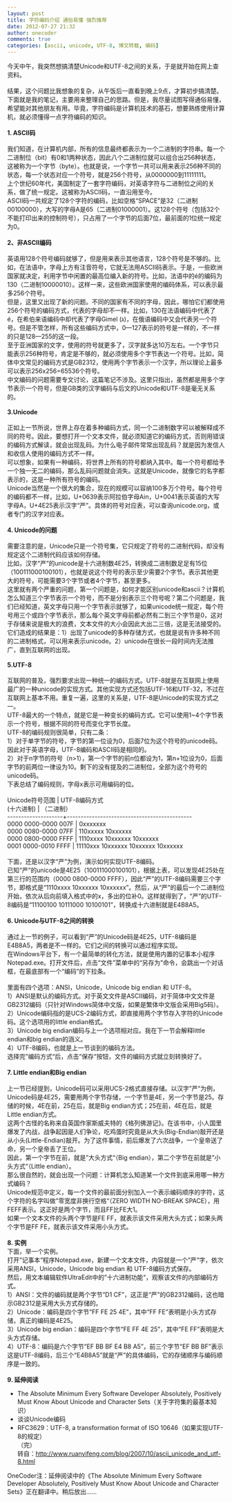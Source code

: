 ```yaml
---
layout: post
title: 字符编码介绍 通俗易懂 强烈推荐
date: 2012-07-27 21:32
author: onecoder
comments: true
categories: [ascii, unicode, UTF-8, 博文转载, 编码]
---
```

今天中午，我突然想搞清楚Unicode和UTF-8之间的关系，于是就开始在网上查资料。<br />
<br />
结果，这个问题比我想象的复杂，从午饭后一直看到晚上9点，才算初步搞清楚。<br />
下面就是我的笔记，主要用来整理自己的思路。但是，我尽量试图写得通俗易懂，希望能对其他朋友有用。毕竟，字符编码是计算机技术的基石，想要熟练使用计算机，就必须懂得一点字符编码的知识。<br />
<br />
<strong>1. ASCII码</strong><br />
<br />
我们知道，在计算机内部，所有的信息最终都表示为一个二进制的字符串。每一个二进制位（bit）有0和1两种状态，因此八个二进制位就可以组合出256种状态，这被称为一个字节（byte）。也就是说，一个字节一共可以用来表示256种不同的状态，每一个状态对应一个符号，就是256个符号，从0000000到11111111。<br />
上个世纪60年代，美国制定了一套字符编码，对英语字符与二进制位之间的关系，做了统一规定。这被称为ASCII码，一直沿用至今。<br />
ASCII码一共规定了128个字符的编码，比如空格&ldquo;SPACE&rdquo;是32（二进制00100000），大写的字母A是65（二进制01000001）。这128个符号（包括32个不能打印出来的控制符号），只占用了一个字节的后面7位，最前面的1位统一规定为0。<br />
<br />
<strong>2、非ASCII编码</strong><br />
<br />
英语用128个符号编码就够了，但是用来表示其他语言，128个符号是不够的。比如，在法语中，字母上方有注音符号，它就无法用ASCII码表示。于是，一些欧洲国家就决定，利用字节中闲置的最高位编入新的符号。比如，法语中的&eacute;的编码为130（二进制10000010）。这样一来，这些欧洲国家使用的编码体系，可以表示最多256个符号。<br />
但是，这里又出现了新的问题。不同的国家有不同的字母，因此，哪怕它们都使用256个符号的编码方式，代表的字母却不一样。比如，130在法语编码中代表了&eacute;，在希伯来语编码中却代表了字母Gimel (ג)，在俄语编码中又会代表另一个符号。但是不管怎样，所有这些编码方式中，0&mdash;127表示的符号是一样的，不一样的只是128&mdash;255的这一段。<br />
至于亚洲国家的文字，使用的符号就更多了，汉字就多达10万左右。一个字节只能表示256种符号，肯定是不够的，就必须使用多个字节表达一个符号。比如，简体中文常见的编码方式是GB2312，使用两个字节表示一个汉字，所以理论上最多可以表示256x256=65536个符号。<br />
中文编码的问题需要专文讨论，这篇笔记不涉及。这里只指出，虽然都是用多个字节表示一个符号，但是GB类的汉字编码与后文的Unicode和UTF-8是毫无关系的。<br />
<br />
<strong>3.Unicode</strong><br />
<br />
正如上一节所说，世界上存在着多种编码方式，同一个二进制数字可以被解释成不同的符号。因此，要想打开一个文本文件，就必须知道它的编码方式，否则用错误的编码方式解读，就会出现乱码。为什么电子邮件常常出现乱码？就是因为发信人和收信人使用的编码方式不一样。<br />
可以想象，如果有一种编码，将世界上所有的符号都纳入其中。每一个符号都给予一个独一无二的编码，那么乱码问题就会消失。这就是Unicode，就像它的名字都表示的，这是一种所有符号的编码。<br />
Unicode当然是一个很大的集合，现在的规模可以容纳100多万个符号。每个符号的编码都不一样，比如，U+0639表示阿拉伯字母Ain，U+0041表示英语的大写字母A，U+4E25表示汉字&ldquo;严&rdquo;。具体的符号对应表，可以查询unicode.org，或者专门的汉字对应表。<br />
<br />
<strong>4. Unicode的问题</strong><br />
<br />
需要注意的是，Unicode只是一个符号集，它只规定了符号的二进制代码，却没有规定这个二进制代码应该如何存储。<br />
比如，汉字&ldquo;严&rdquo;的unicode是十六进制数4E25，转换成二进制数足足有15位（100111000100101），也就是说这个符号的表示至少需要2个字节。表示其他更大的符号，可能需要3个字节或者4个字节，甚至更多。<br />
这里就有两个严重的问题，第一个问题是，如何才能区别unicode和ascii？计算机怎么知道三个字节表示一个符号，而不是分别表示三个符号呢？第二个问题是，我们已经知道，英文字母只用一个字节表示就够了，如果unicode统一规定，每个符号用三个或四个字节表示，那么每个英文字母前都必然有二到三个字节是0，这对于存储来说是极大的浪费，文本文件的大小会因此大出二三倍，这是无法接受的。<br />
它们造成的结果是：1）出现了unicode的多种存储方式，也就是说有许多种不同的二进制格式，可以用来表示unicode。2）unicode在很长一段时间内无法推广，直到互联网的出现。<br />
<br />
<strong>5.UTF-8</strong><br />
<br />
互联网的普及，强烈要求出现一种统一的编码方式。UTF-8就是在互联网上使用最广的一种unicode的实现方式。其他实现方式还包括UTF-16和UTF-32，不过在互联网上基本不用。重复一遍，这里的关系是，UTF-8是Unicode的实现方式之一。<br />
UTF-8最大的一个特点，就是它是一种变长的编码方式。它可以使用1~4个字节表示一个符号，根据不同的符号而变化字节长度。<br />
UTF-8的编码规则很简单，只有二条：<br />
1）对于单字节的符号，字节的第一位设为0，后面7位为这个符号的unicode码。因此对于英语字母，UTF-8编码和ASCII码是相同的。<br />
2）对于n字节的符号（n&gt;1），第一个字节的前n位都设为1，第n+1位设为0，后面字节的前两位一律设为10。剩下的没有提及的二进制位，全部为这个符号的unicode码。<br />
下表总结了编码规则，字母x表示可用编码的位。<br />
<br />
Unicode符号范围 | UTF-8编码方式<br />
(十六进制) | （二进制）<br />
--------------------+---------------------------------------------<br />
0000 0000-0000 007F | 0xxxxxxx<br />
0000 0080-0000 07FF | 110xxxxx 10xxxxxx<br />
0000 0800-0000 FFFF | 1110xxxx 10xxxxxx 10xxxxxx<br />
0001 0000-0010 FFFF | 11110xxx 10xxxxxx 10xxxxxx 10xxxxxx<br />
<br />
下面，还是以汉字&ldquo;严&rdquo;为例，演示如何实现UTF-8编码。<br />
已知&ldquo;严&rdquo;的unicode是4E25（100111000100101），根据上表，可以发现4E25处在第三行的范围内（0000 0800-0000 FFFF），因此&ldquo;严&rdquo;的UTF-8编码需要三个字节，即格式是&ldquo;1110xxxx 10xxxxxx 10xxxxxx&rdquo;。然后，从&ldquo;严&rdquo;的最后一个二进制位开始，依次从后向前填入格式中的x，多出的位补0。这样就得到了，&ldquo;严&rdquo;的UTF-8编码是&ldquo;11100100 10111000 10100101&rdquo;，转换成十六进制就是E4B8A5。<br />
<br />
<strong>6. Unicode与UTF-8之间的转换</strong><br />
<br />
通过上一节的例子，可以看到&ldquo;严&rdquo;的Unicode码是4E25，UTF-8编码是E4B8A5，两者是不一样的。它们之间的转换可以通过程序实现。<br />
在Windows平台下，有一个最简单的转化方法，就是使用内置的记事本小程序Notepad.exe。打开文件后，点击&ldquo;文件&rdquo;菜单中的&ldquo;另存为&rdquo;命令，会跳出一个对话框，在最底部有一个&ldquo;编码&rdquo;的下拉条。<br />
<br />
里面有四个选项：ANSI，Unicode，Unicode big endian 和 UTF-8。<br />
1）ANSI是默认的编码方式。对于英文文件是ASCII编码，对于简体中文文件是GB2312编码（只针对Windows简体中文版，如果是繁体中文版会采用Big5码）。<br />
2）Unicode编码指的是UCS-2编码方式，即直接用两个字节存入字符的Unicode码。这个选项用的little endian格式。<br />
3）Unicode big endian编码与上一个选项相对应。我在下一节会解释little endian和big endian的涵义。<br />
4）UTF-8编码，也就是上一节谈到的编码方法。<br />
选择完&rdquo;编码方式&ldquo;后，点击&rdquo;保存&ldquo;按钮，文件的编码方式就立刻转换好了。<br />
<br />
<strong>7. Little endian和Big endian</strong><br />
<br />
上一节已经提到，Unicode码可以采用UCS-2格式直接存储。以汉字&rdquo;严&ldquo;为例，Unicode码是4E25，需要用两个字节存储，一个字节是4E，另一个字节是25。存储的时候，4E在前，25在后，就是Big endian方式；25在前，4E在后，就是Little endian方式。<br />
这两个古怪的名称来自英国作家斯威夫特的《格列佛游记》。在该书中，小人国里爆发了内战，战争起因是人们争论，吃鸡蛋时究竟是从大头(Big-Endian)敲开还是从小头(Little-Endian)敲开。为了这件事情，前后爆发了六次战争，一个皇帝送了命，另一个皇帝丢了王位。<br />
因此，第一个字节在前，就是&rdquo;大头方式&ldquo;（Big endian），第二个字节在前就是&rdquo;小头方式&ldquo;（Little endian）。<br />
那么很自然的，就会出现一个问题：计算机怎么知道某一个文件到底采用哪一种方式编码？<br />
Unicode规范中定义，每一个文件的最前面分别加入一个表示编码顺序的字符，这个字符的名字叫做&rdquo;零宽度非换行空格&ldquo;（ZERO WIDTH NO-BREAK SPACE），用FEFF表示。这正好是两个字节，而且FF比FE大1。<br />
如果一个文本文件的头两个字节是FE FF，就表示该文件采用大头方式；如果头两个字节是FF FE，就表示该文件采用小头方式。<br />
<br />
<strong>8. 实例</strong><br />
下面，举一个实例。<br />
打开&rdquo;记事本&ldquo;程序Notepad.exe，新建一个文本文件，内容就是一个&rdquo;严&ldquo;字，依次采用ANSI，Unicode，Unicode big endian 和 UTF-8编码方式保存。<br />
然后，用文本编辑软件UltraEdit中的&rdquo;十六进制功能&ldquo;，观察该文件的内部编码方式。<br />
1）ANSI：文件的编码就是两个字节&ldquo;D1 CF&rdquo;，这正是&ldquo;严&rdquo;的GB2312编码，这也暗示GB2312是采用大头方式存储的。<br />
2）Unicode：编码是四个字节&ldquo;FF FE 25 4E&rdquo;，其中&ldquo;FF FE&rdquo;表明是小头方式存储，真正的编码是4E25。<br />
3）Unicode big endian：编码是四个字节&ldquo;FE FF 4E 25&rdquo;，其中&ldquo;FE FF&rdquo;表明是大头方式存储。<br />
4）UTF-8：编码是六个字节&ldquo;EF BB BF E4 B8 A5&rdquo;，前三个字节&ldquo;EF BB BF&rdquo;表示这是UTF-8编码，后三个&ldquo;E4B8A5&rdquo;就是&ldquo;严&rdquo;的具体编码，它的存储顺序与编码顺序是一致的。<br />
<br />
<strong>9. 延伸阅读</strong><br />
* The Absolute Minimum Every Software Developer Absolutely, Positively Must Know About Unicode and Character Sets（关于字符集的最基本知识）<br />
* 谈谈Unicode编码<br />
* RFC3629：UTF-8, a transformation format of ISO 10646（如果实现UTF-8的规定）<br />
（完）<br />
转自：<a href="http://www.ruanyifeng.com/blog/2007/10/ascii_unicode_and_utf-8.html">http://www.ruanyifeng.com/blog/2007/10/ascii_unicode_and_utf-8.html</a>
<p>
	OneCoder注：延伸阅读中的《The Absolute Minimum Every Software Developer Absolutely, Positively Must Know About Unicode and Character Sets》正在翻译中。稍后放出&hellip;&hellip;</p>

